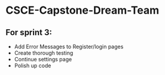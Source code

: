 # CSCE-Capstone-Dream-Team

## For sprint 3:
  - Add Error Messages to Register/login pages
  - Create thorough testing
  - Continue settings page
  - Polish up code 
